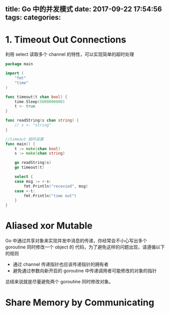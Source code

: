 title: Go 中的并发模式
date: 2017-09-22 17:54:56
tags:
categories:
---


# 1. Timeout Out Connections

利用 select 读取多个 channel 的特性，可以实现简单的超时处理

```go
package main

import (
    "fmt"
    "time"
)

func timeout(t chan bool) {
    time.Sleep(5000000000)
    t <- true
}

func readString(s chan string) {
    // s <- "string"
}

//timeout 超时设置
func main() {
    t := make(chan bool)
    s := make(chan string)

    go readString(s)
    go timeout(t)

    select {
    case msg := <-s:
        fmt.Println("recevied", msg)
    case <-t:
        fmt.Println("time out")
    }
}

```


# Aliased xor Mutable 

Go 中通过共享对象来实现并发中消息的传递，你经常会不小心写出多个 goroutine 同时修改一个 object 的 代码，为了避免这样的问题出现，请遵循以下的规则
- 通过 channel 传递指针也应该传递指针的拥有者
- 避免通过参数向新开启的 goroutine 中传递调用者可能修改的对象的指针

总结来说就是尽量避免两个 goroutine 同时修改对象。


# Share Memory by Communicating




